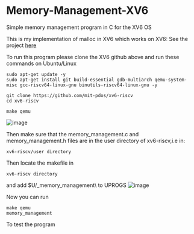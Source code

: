 # Memory-Management-XV6
Simple memory management program in C for the XV6 OS

This is my implementation of malloc in XV6 which works on XV6: See the project [here](https://github.com/mit-pdos/xv6-riscv)

To run this program please clone the XV6 github above and run these commands on Ubuntu/Linux
```
sudo apt-get update -y
sudo apt-get install git build-essential gdb-multiarch qemu-system-misc gcc-riscv64-linux-gnu binutils-riscv64-linux-gnu -y

git clone https://github.com/mit-pdos/xv6-riscv
cd xv6-riscv

make qemu
```
![image](https://user-images.githubusercontent.com/58071586/160236859-198dfb79-3907-4ac8-80cc-bd3ec4906e13.png)

Then make sure that the memory_management.c and memory_management.h files are in the user directory of xv6-riscv,i.e in:
```
xv6-riscv/user directory
```

Then locate the makefile in 
```
xv6-riscv directory
```
and add $U/_memory_management\ to UPROGS
![image](https://user-images.githubusercontent.com/58071586/160236820-178fefb2-af44-465d-a0ee-23dfe16d4944.png)

Now you can run
```
make qemu
memory_management  
```
To test the program

